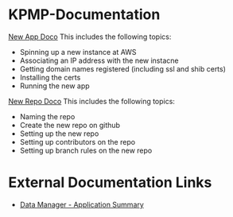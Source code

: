 # KPMP-Documentation

[New App Doco](http://https://github.com/KPMP/KPMP-Documentation/blob/KPMP-708_DocumentNewAppProcess/createNewApplication.md "New App Doco")
This includes the following topics:
- Spinning up a new instance at AWS
- Associating an IP address with the new instacne
- Getting domain names registered (including ssl and shib certs)
- Installing the certs
- Running the new app

[New Repo Doco](https://github.com/KPMP/KPMP-Documentation/blob/KPMP-708_DocumentNewAppProcess/createNewRepo.md "New Repo Doco")
This includes the following topics:
- Naming the repo
- Create the new repo on github
- Setting up the new repo
- Setting up contributors on the repo
- Setting up branch rules on the new repo

# External Documentation Links
- [Data Manager - Application Summary](https://docs.google.com/document/d/1qG4FzJBG2Fc2fz5PYWGxO4sZqYgmAdyNZEEiR-bFOKw)
